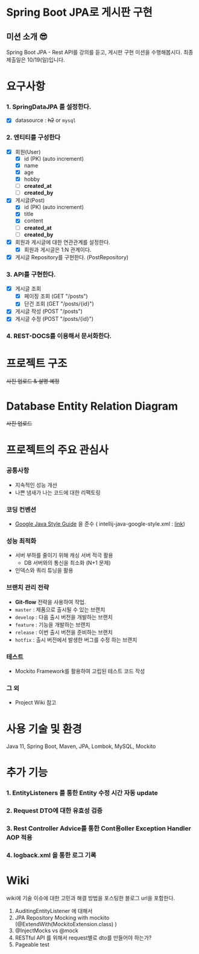 # Spring Boot JPA로 게시판 구현

## 미션 소개 😎

Spring Boot JPA - Rest API를 강의를 듣고, 게시판 구현 미션을 수행해봅시다. 최종 제출일은 10/19(일)입니다.

# 요구사항

### **1. SpringDataJPA 를 설정한다.**

- [x] datasource : ~~h2~~ or `mysql`

### **2. 엔티티를 구성한다**

- [x] 회원(User)
    - [x] id (PK) (auto increment)
    - [x] name
    - [x] age
    - [x] hobby
    - [ ] **created_at**
    - [ ] **created_by**
- [x] 게시글(Post)
    - [x] id (PK) (auto increment)
    - [x] title
    - [x] content
    - [ ] **created_at**
    - [ ] **created_by**
- [x] 회원과 게시글에 대한 연관관계를 설정한다.
    - [x] 회원과 게시글은 1:N 관계이다.
- [x] 게시글 Repository를 구현한다. (PostRepository)

### **3. API를 구현한다.**

- [x] 게시글 조회
    - [x] 페이징 조회 (GET "/posts")
    - [x] 단건 조회 (GET "/posts/{id}")
- [x] 게시글 작성 (POST "/posts")
- [x] 게시글 수정 (POST "/posts/{id}")

### 4. REST-DOCS를 이용해서 문서화한다.

# 프로젝트 구조

~~사진 업로드 & 설명 예정~~

# Database Entity Relation Diagram

~~사진 업로드~~

# 프로젝트의 주요 관심사

### 공통사항

- 지속적인 성능 개선
- 나쁜 냄새가 나는 코드에 대한 리팩토링

### 코딩 컨벤션

- [Google Java Style Guide](https://google.github.io/styleguide/javaguide.html) 을 준수 (
  intellij-java-google-style.xml : [link](https://github.com/google/styleguide))

### 성능 최적화

- 서버 부하를 줄이기 위해 캐싱 서버 적극 활용
    - DB 서버와의 통신을 최소화 (N+1 문제)
- 인덱스와 쿼리 튜닝을 활용

### 브랜치 관리 전략

- **Git-flow** 전략을 사용하여 작업.
- `master` : 제품으로 출시될 수 있는 브랜치
- `develop` : 다음 출시 버전을 개발하는 브랜치
- `feature` : 기능을 개발하는 브랜치
- `release` : 이번 출시 버전을 준비하는 브랜치
- `hotfix` : 출시 버전에서 발생한 버그를 수정 하는 브랜치

### 테스트

- Mockito Framework를 활용하여 고립된 테스트 코드 작성

### 그 외

- Project Wiki 참고

# 사용 기술 및 환경

Java 11, Spring Boot, Maven, JPA, Lombok, MySQL, Mockito

# 추가 기능

### 1. EntityListeners 를 통한 Entity 수정 시간 자동 update

### 2. Request DTO에 대한 유효성 검증

### 3. Rest Controller Advice를 통한 Cont용oller Exception Handler AOP 적용

### 4. logback.xml 을 통한 로그 기록

# Wiki

wiki에 기술 이슈에 대한 고민과 해결 방법을 포스팅한 블로그 url을 포함한다.

1. AuditingEntityListener 에 대해서
2. JPA Repository Mocking with mockito (@ExtendWith(MockitoExtension.class) )
3. @InjectMocks vs @mock
4. RESTful API 를 위해서 request별로 dto를 만들어야 하는가?
5. Pageable test

